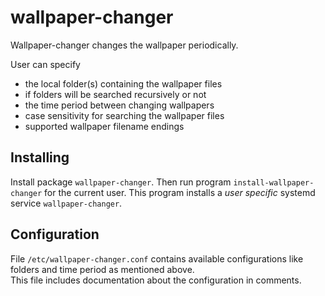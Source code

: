 # wallpaper-changer

Wallpaper-changer changes the wallpaper periodically.

User can specify
- the local folder(s) containing the wallpaper files
- if folders will be searched recursively or not
- the time period between changing wallpapers
- case sensitivity for searching the wallpaper files
- supported wallpaper filename endings

## Installing

Install package `wallpaper-changer`. Then run program `install-wallpaper-changer` for the current user. This program installs a *user specific* systemd service `wallpaper-changer`.

## Configuration

File `/etc/wallpaper-changer.conf` contains available configurations like folders and time period as mentioned above.<br>
This file includes documentation about the configuration in comments.
